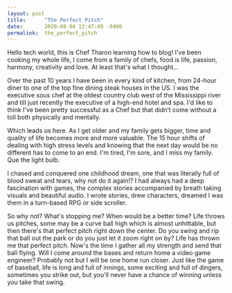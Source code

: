 ```yaml
---
layout: post
title:      "The Perfect Pitch"
date:       2020-08-04 13:47:49 -0400
permalink:  the_perfect_pitch
---
```


Hello tech world, this is Chef Tharon learning how to blog! I've been cooking my whole life, I come from a family of chefs, food is life, passion, harmony, creativity and love. At least that's what I thought... 

Over the past 10 years I have been in every kind of kitchen, from 24-hour diner to one of the top fine dining steak houses in the US. I was the executive sous chef at the oldest country club west of the Mississippi river and till just recently the executive of a high-end hotel and spa. I'd like to think I've been pretty successful as a Chef but that didn’t come without a toll both physically and mentally.

Which leads us here. As I get older and my family gets bigger, time and quality of life becomes more and more valuable. The 15 hour shifts of dealing with high stress levels and knowing that the next day would be no different has to come to an end. I'm tired, I'm sore, and I miss my family. Que the light bulb. 

I chased and conquered one childhood dream, one that was literally full of blood sweat and tears, why not do it again!? I had always had a deep fascination with games, the complex stories accompanied by breath taking visuals and beautiful audio. I wrote stories, drew characters, dreamed I was them in a turn-based RPG or side scroller.

So why not? What's stopping me? When would be a better time? Life throws us pitches, some may be a curve ball high which is almost unhittable, but then there's that perfect pitch right down the center. Do you swing and rip that ball out the park or do you just let it zoom right on by?  Life has thrown me that perfect pitch. Now's the time I gather all my strength and send that ball flying. Will I come around the bases and return home a video game engineer?  Probably not but I will be one home run closer. Just like the game of baseball, life is long and full of innings, some exciting and full of dingers, sometimes you strike out, but you'll never have a chance of winning unless you take that swing. 


